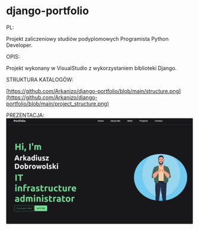 # django-portfolio

PL:

Projekt zaliczeniowy studiów podyplomowych Programista Python Developer.

OPIS:

Projekt wykonany w VisualStudio z wykorzystaniem biblioteki Django.

STRUKTURA KATALOGÓW:

[https://github.com/Arkanizo/django-portfolio/blob/main/structure.png](https://github.com/Arkanizo/django-portfolio/blob/main/project_structure.png)

PREZENTACJA:
![Struktura projektu Django Portfolio](https://github.com/Arkanizo/django-portfolio/blob/main/site1.png)
